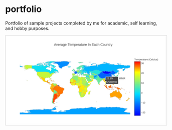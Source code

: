 # portfolio
Portfolio of sample projects completed by me for academic, self learning, and hobby purposes.

<p align="center">
    <img width="700" style="border: 1px solid #d3d3d3; padding: 5px" src="world-map-temperature.png" />
</p>
